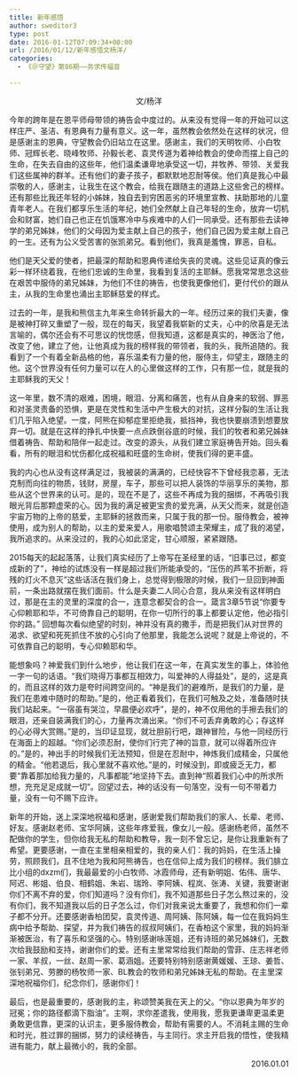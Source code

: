 ```yaml
---
title: 新年感悟
author: sweditor3
type: post
date: 2016-01-12T07:09:34+00:00
url: /2016/01/12/新年感悟文杨洋/
categories:
  - 《＠守望》第86期——务求传福音

---
```

<p style="text-align: center;">
  文/杨洋
</p>

今年的跨年是在恩平师母带领的祷告会中度过的。从来没有觉得一年的开始可以这样庄严、圣洁、有恩典有力量有意义。这一年，虽然教会依然处在这样的状况，但是感谢主的恩典，守望教会仍旧站立在这里。感谢主，我们的天明牧师、小白牧师、冠辉长老、晓峰牧师、孙毅长老、袁灵传道为着神给教会的使命而摆上自己的生命，在失去自由的这些年，他们温柔谦卑地承受这一切，并牧养、带领、关爱我们这些属神的群羊。还有他们的妻子孩子，都默默地忍耐等侯。他们真是我心中最崇敬的人，感谢主，让我生在这个教会，给我在跟随主的道路上这些舍己的榜样。还有那些比我还年轻的小姊妹，独自去到穷困恶劣的环境里宣教、扶助那地的儿童青年老人。在我们都享乐生活的年纪，她们全然献上自己年轻的生命，放弃一切机会和财富，她们自己也正在饥饿寒冷中与疾难中的人们一同承受。还有那些去读神学的弟兄姊妹，他们的父母因为爱主献上自己的孩子，他们自己因为爱主献上自己的一生。还有为公义受苦害的张凯弟兄。看到他们，我真是羞愧，罪恶，自私。
	  
他们是天父爱的使者，把最深的帮助和恩典传递给失丧的灵魂。这些见证真的像云彩一样环绕着我，在他们忠诚的生命里，我看到复活的主耶稣。愿我常常思念这些在艰苦中服侍的弟兄姊妹，为他们不住的祷告，也使我更像他们，更付代价的跟从主，从我的生命里也涌出主耶稣慈爱的样式。 

过去的一年，是我和熊信主九年来生命转折最大的一年。经历过来的我们夫妻，像是被神打碎又重塑了一般，现在的每天，我望着我崭新的丈夫，心中的欣喜是无法言喻的，偶尔还会有不可思议的恍惚感，但我知道，这都是真实的，神医治了他，改变了他，建立了他，让他真成为我的榜样我的带领者，我的头，我所追随的。我看到了一个有着全新品格的他，喜乐温柔有力量的他，服侍主，仰望主，跟随主的他。这个世界没有任何力量可以在人的心里做这样的工作，只有那一位，就是我的主耶稣我的天父！
	  
这一年里，数不清的艰难，困境，眼泪、分离和痛苦，也有从自身来的软弱、罪恶和对圣灵责备的恐惧，更是在灵性和生活中产生极大的对抗，这样分裂的生活让我们几乎陷入绝望。一度，阿熊在抑郁症里拒绝我，抵挡神，我也快要崩溃到想要放弃一切。就是在这样的挣扎中快要一点点跌倒谷底的时候，我们的牧者和弟兄姊妹借着祷告、帮助和陪伴一起走过。改变的源头，从我们建立家庭祷告开始。回头看看，所有的眼泪和忧伤都化成祝福和旺盛的生命树，使我们得的更丰盛。 

我的内心也从没有这样满足过，我被装的满满的，已经快容不下曾经我恋慕，无法克制而向往的物质，钱财，房屋，车子，那些可以把人装饰的华丽享乐的美物，那些从这个世界来的认可。是的，现在不是了，这些不再成为我的捆绑，不再吸引我眼光背后那颗虚荣的心。因为我的满足被更宝贵的爱充满，从天父而来，就是创造宇宙万物的上帝的慈爱，主耶稣的拯救而来，只属于我的那一份。服侍教会，被神使用，成为别人的帮助，以主的爱来爱人，用歌唱赞颂主荣耀主，成了我的渴望，我所追求的。从来没过的，我的心如此坚定，甘心顺服，紧紧跟随。 

2015每天的起起落落，让我们真实经历了上帝写在圣经里的话，&ldquo;旧事已过，都变成新的了&rdquo;，神给的试炼没有一样是超过我们所能承受的，&ldquo;压伤的芦苇不折断，将残的灯火不息灭&rdquo;这些话活在我们身上，总觉得到极限的时候，我们一旦回到神面前，一条出路就摆在我们面前。什么是夫妻二人同心合意，我从来没有这样明白过，那是在主的灵里的深度的合一，连意念都契合的合一。箴言3章5节说&ldquo;你要专心仰赖耶和华，不可倚靠自己的聪明，在你一切所行的事上都要认定他，他必指引你的路。&rdquo; 回想每次看似绝望的时刻，神并没有真的撒手，而是把我们从对世界的渴求、欲望和死死抓住不放的心引向了他那里，我能怎么说呢？就是上帝说的，不可依靠自己的聪明，专心仰赖耶和华。 

能想象吗？神爱我们到什么地步，他让我们在这一年，在真实发生的事上，体验他一字一句的话语。&ldquo;我们晓得万事都互相效力，叫爱神的人得益处&rdquo;，是的，这是真的，而且这样的效力是夸时间跨空间的。&ldquo;神是我们的避难所，是我们的力量，是我们在患难中随时的帮助。&rdquo;是的，他正看着我们，在我们可触及之处，准备随时扶我们站起来。&ldquo;一宿虽有哭泣，早晨便必欢呼&rdquo;，是的，神不仅用他的手擦去我们的眼泪，还亲自装满我们的心，力量再次涌出来。&ldquo;你们不可丢弃勇敢的心；存这样的心必得大赏赐。&rdquo;是的，当印证显现，就壮胆前行吧，跟神冒险，与他一同经历行在海面上的超越。&ldquo;你们必须忍耐，使你们行完了神的旨意，就可以得着所应许的。&rdquo;是的，神出手的时候我们无法预知，但是在忍耐中，神炼我们成精金，只属他的精金。&ldquo;他若退后，我心里就不喜欢他。&rdquo;是的，时候没到，即或疲乏无力，都要&ldquo;靠着那加给我力量的，凡事都能&rdquo;地坚持下去。直到神&ldquo;照着我们心中的所求所想，充充足足成就一切&rdquo;。回望过去，神的话没有一句落空，没有一句不带着力量，没有一句不赐下应许。 

新年的开始，送上深深地祝福和感谢，感谢爱我们帮助我们的家人、长辈、老师、好友。感谢赵老师、宝华阿姨，这些年疼爱我，像女儿一般。感谢杨老师，虽然不配做你的学生，但你给我无私的帮助和教导，我一刻不曾忘记，是你让我重新有了希望。更要感谢，一直在主里相亲相爱的，我的亲人们：我的妈妈，在生活上操劳，照顾我们，且不住地为我和阿熊祷告，也在信仰上成为我们的榜样。我们腓立比小组的dxzm们，我最最爱的小白牧师、冰霞师母，还有新明姐、佑伟、唐华、阿迟、彬姐、伯良、相鹤姐、朱岩、瑞玲、李阿姨、程岚、张涛、关键，我要谢谢你们不离不弃的爱，你们知道吗？没有你们，我不知道那些日子怎么熬过来的，没有你们，我不知道我以后的日子怎么过，你们对我来说太重要了，我想和你们一辈子都不分开。还要感谢香柏团契，袁灵传道、周阿姨、陈阿姨，每一位在我妈妈生病中给予帮助、探望，并为我们祷告的叔叔阿姨们，在香柏这个家里，我的妈妈渐渐被医治，有了喜乐和坚强的心。特别感谢咏莲姐，还有诗班的弟兄姊妹们，无数次给我鼓励和支持，谢谢你们的爱。还有主里常常给我们帮助的雪菲、庄志祥老师一家、羊叔，一丝、赵周一家、葛涵姐。还要特别特别感谢黄媛媛、王琼、姜哲、张钊弟兄、劳滕的杨牧师一家、BL教会的牧师和弟兄姊妹无私的帮助。在主里深深地祝福你们，纪念你们，感谢你们！ 

最后，也是最重要的，感谢我的主，称颂赞美我在天上的父。&ldquo;你以恩典为年岁的冠冕；你的路径都滴下脂油&rdquo;。主啊，求你差遣我，使用我，愿我更谦卑更温柔更勇敢更信靠，更深的认识主，更多服侍教会，帮助有需要的人。不消耗主赐的生命和时光，胜过罪的捆绑，努力的读经祷告，与主同行。求主开启我的悟性，使我精进有能力，献上最微小的，我的全部。 &nbsp; &nbsp; 

<p style="text-align: right;">
  &nbsp; &nbsp; &nbsp; &nbsp; &nbsp; &nbsp; &nbsp; &nbsp; &nbsp; 2016.01.01
</p>